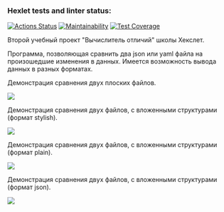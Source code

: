 ### Hexlet tests and linter status:
[![Actions Status](https://github.com/Maxessence/python-project-50/workflows/hexlet-check/badge.svg)](https://github.com/Maxessence/python-project-50/actions)
[![Maintainability](https://api.codeclimate.com/v1/badges/57e5942179dfe966eca8/maintainability)](https://codeclimate.com/github/Maxessence/python-project-50/maintainability)
[![Test Coverage](https://api.codeclimate.com/v1/badges/57e5942179dfe966eca8/test_coverage)](https://codeclimate.com/github/Maxessence/python-project-50/test_coverage)

Второй учебный проект "Вычислитель отличий" школы Хекслет.

Программа, позволяющая сравнить два json или yaml файла на произошедшие изменения в данных.
Имеется возможность вывода данных в разных форматах.

Демонстрация сравнения двух плоских файлов.

<a href="https://asciinema.org/a/ktKtrBPXVET8uCOlQxqgamXSZ" target="_blank"><img src="https://asciinema.org/a/ktKtrBPXVET8uCOlQxqgamXSZ.svg" /></a>


Демонстрация сравнения двух файлов, с вложенными структурами (формат stylish).

<a href="https://asciinema.org/a/XUDE663GSHrOF5LQNe11ItxtB" target="_blank"><img src="https://asciinema.org/a/XUDE663GSHrOF5LQNe11ItxtB.svg" /></a>


Демонстрация сравнения двух файлов, с вложенными структурами (формат plain).

<a href="https://asciinema.org/a/kYZhAERIxAtrJBKaQMh0pC2zq" target="_blank"><img src="https://asciinema.org/a/kYZhAERIxAtrJBKaQMh0pC2zq.svg" /></a>


Демонстрация сравнения двух файлов, с вложенными структурами (формат json).

<a href="https://asciinema.org/a/UAFUXRPazoCPO4qI0lFL29zMM" target="_blank"><img src="https://asciinema.org/a/UAFUXRPazoCPO4qI0lFL29zMM.svg" /></a>